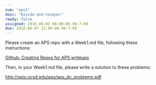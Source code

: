 ```yaml
---
num: "aps1"
desc: "Divide-and-Conquer"
ready: false
assigned: 2016-08-03 08:00:00.00-7:00
due: 2016-08-07 22:00:00.00-7:00
---
```


Please create an APS repo with a Week1.md file, following these instructions:

[Github: Creating Repos for APS writeups](/topics/github_aps_writeups/)

Then, in your Week1.md file, please write a solution to these problems:

<http://spis.ucsd.edu/aps/aps_dc_problems.pdf>

